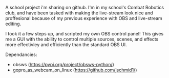 A school project i'm sharing on github. I'm in my school's Combat Robotics club, and have been tasked with making the live-stream look nice and proffesional because of my previous experience with OBS and live-stream editing.

I took it a few steps up, and scripted my own OBS control panel! This gives me a GUI with the ability to control multiple sources, scenes, and effects more effectivley and efficiently than the standard OBS UI.

Dependancies:
+ obsws (https://pypi.org/project/obsws-python/)
+ gopro_as_webcam_on_linux (https://github.com/jschmid1/)
